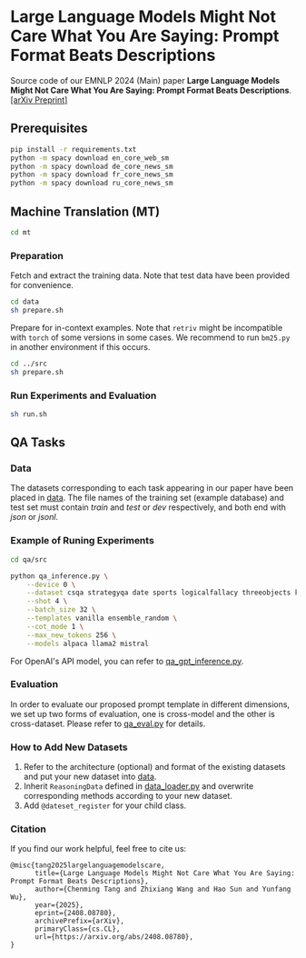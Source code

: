 # Large Language Models Might Not Care What You Are Saying: Prompt Format Beats Descriptions

Source code of our EMNLP 2024 (Main) paper **Large Language Models Might Not Care What You Are Saying: Prompt Format Beats Descriptions**.
[[arXiv Preprint]](https://arxiv.org/abs/2408.08780])

## Prerequisites
```bash
pip install -r requirements.txt
python -m spacy download en_core_web_sm
python -m spacy download de_core_news_sm
python -m spacy download fr_core_news_sm
python -m spacy download ru_core_news_sm
```

## Machine Translation (MT)

```bash
cd mt
```

### Preparation
Fetch and extract the training data. Note that test data have been provided for convenience.

```bash
cd data
sh prepare.sh
```

Prepare for in-context examples. Note that `retriv` might be incompatible with `torch` of some versions in some cases. We recommend to run `bm25.py` in another environment if this occurs.

```bash
cd ../src
sh prepare.sh
```

### Run Experiments and Evaluation
```bash
sh run.sh
```

## QA Tasks

### Data

The datasets corresponding to each task appearing in our paper have been placed in [data](). The file names of the training set (example database) and test set must contain *train* and *test* or *dev* respectively, and both end with *json* or *jsonl*.

### Example of Runing Experiments

```bash
cd qa/src

python qa_inference.py \
    --device 0 \
    --dataset csqa strategyqa date sports logicalfallacy threeobjects knownunknowns gsm8k aqua \
    --shot 4 \
    --batch_size 32 \
    --templates vanilla ensemble_random \
    --cot_mode 1 \
    --max_new_tokens 256 \
    --models alpaca llama2 mistral
```

For OpenAI's API model, you can refer to [qa_gpt_inference.py]().

### Evaluation

In order to evaluate our proposed prompt template in different dimensions, we set up two forms of evaluation, one is cross-model and the other is cross-dataset. Please refer to [qa_eval.py]() for details.

### How to Add New Datasets

1. Refer to the architecture (optional) and format of the existing datasets and put your new dataset into [data]().
2. Inherit `ReasoningData` defined in [data_loader.py]() and overwrite corresponding methods according to your new dataset.
3. Add `@dateset_register` for your child class.

### Citation
If you find our work helpful, feel free to cite us:
```
@misc{tang2025largelanguagemodelscare,
      title={Large Language Models Might Not Care What You Are Saying: Prompt Format Beats Descriptions}, 
      author={Chenming Tang and Zhixiang Wang and Hao Sun and Yunfang Wu},
      year={2025},
      eprint={2408.08780},
      archivePrefix={arXiv},
      primaryClass={cs.CL},
      url={https://arxiv.org/abs/2408.08780}, 
}
```

